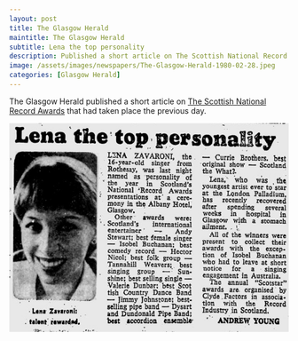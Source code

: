 ```yaml
---
layout: post
title: The Glasgow Herald
maintitle: The Glasgow Herald
subtitle: Lena the top personality
description: Published a short article on The Scottish National Record Awards that had taken place the previous day.
image: /assets/images/newspapers/The-Glasgow-Herald-1980-02-28.jpeg
categories: [Glasgow Herald]
---
```


The Glasgow Herald published a short article on [The Scottish National Record Awards](/awards/1980/02/27/the-scottish-national-record-awards.html) that had taken place the previous day.

![](/assets/images/newspapers/The-Glasgow-Herald-1980-02-28.jpeg)

